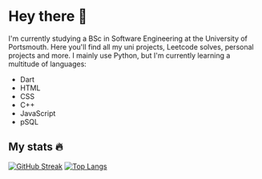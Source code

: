 # Hey there 👋
I'm currently studying a BSc in Software Engineering at the University of Portsmouth. Here you'll find all my uni projects, Leetcode solves, personal projects and more. I mainly use Python, but I'm currently learning a multitude of languages:
- Dart
- HTML
- CSS
- C++
- JavaScript
- pSQL

## My stats 🔥
[![GitHub Streak](http://github-readme-streak-stats.herokuapp.com?user=pauchxk&theme=dark&background=000000)](https://git.io/streak-stats)
[![Top Langs](https://github-readme-stats.vercel.app/api/top-langs/?username=pauchxk&layout=compact&theme=vision-friendly-dark)](https://github.com/anuraghazra/github-readme-stats)
